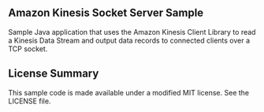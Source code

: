 ## Amazon Kinesis Socket Server Sample

Sample Java application that uses the Amazon Kinesis Client Library to read a Kinesis Data Stream and output data records to connected clients over a TCP socket.

## License Summary

This sample code is made available under a modified MIT license. See the LICENSE file.
